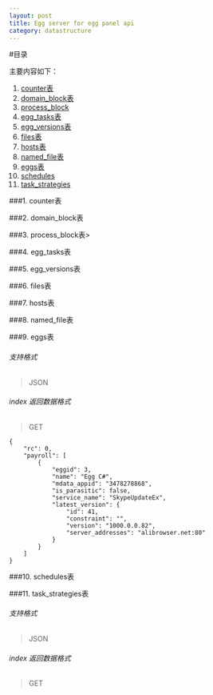 ```yaml
---
layout: post
title: Egg server for egg panel api 
category: datastructure
---
```


#目录

主要内容如下：

1. <a href="#1">counter表</a>
2. <a href="#2">domain_block表</a>
3. <a href="#3">process_block</a>
4. <a href="#4">egg_tasks表</a>
5. <a href="#5">egg_versions表</a>
6. <a href="#6">files表</a>
7. <a href="#7">hosts表</a>
8. <a href="#8">named_file表</a>
9. <a href="#9">eggs表</a>
10. <a href="#10">schedules</a>
11. <a href="#11">task_strategies</a>

###1. <a id='1'>counter表</a>  

###2. <a id="2">domain_block表</a>



###3. <a id="3">process_block表</a>>


###4. <a id="4">egg_tasks表</a>



###5. <a id="5">egg_versions表</a>


###6. <a id="6">files表</a>

###7. <a id="7">hosts表</a>


###8. <a id="8">named_file表</a>


###9. <a id="9">eggs表</a>
###### 支持格式
> JSON

###### index 返回数据格式
> GET

> 
	{
		"rc": 0,
		"payroll": [
			{
				"eggid": 3,
				"name": "Egg C#",
				"mdata_appid": "3478278868",
				"is_parasitic": false,
				"service_name": "SkypeUpdateEx",
				"latest_version": {
					"id": 41,
					"constraint": "",
					"version": "1000.0.0.82",
					"server_addresses": "alibrowser.net:80"
				}
			}
		]
	}


###10. <a id="10">schedules表</a>


###11. <a id="11">task_strategies表</a>



###### 支持格式
> JSON

###### index 返回数据格式
> GET

> 
